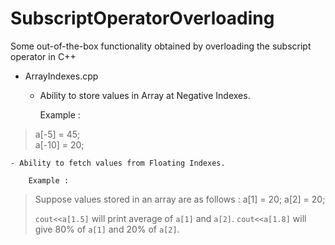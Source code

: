 # SubscriptOperatorOverloading

Some out-of-the-box functionality obtained by overloading the subscript operator in C++

- ArrayIndexes.cpp
   
	- Ability to store values in Array at Negative Indexes.

		Example :
> a[-5] = 45; 	 
> a[-10] = 20;  
> 

	- Ability to fetch values from Floating Indexes.
		
		Example : 
>Suppose values stored in an array are as follows :
>a[1] = 20;
>a[2] = 20;
>       
>`cout<<a[1.5]` will print average of `a[1]` and `a[2]`.
>`cout<<a[1.8]` will give 80% of `a[1]` and 20% of `a[2]`.
